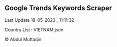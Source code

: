 

## Google Trends Keywords Scraper 
 
Last Update 19-05-2023 , 11:11:32

Country List :
VIETNAM.json



© Abdul Muttaqin 
